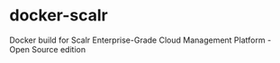 # docker-scalr
Docker build for Scalr Enterprise-Grade Cloud Management Platform - Open Source edition
